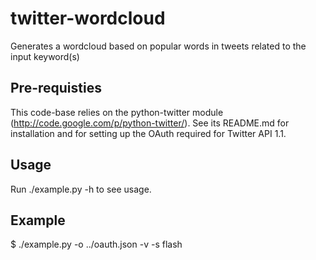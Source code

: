 twitter-wordcloud
=================

Generates a wordcloud based on popular words in tweets related to the input keyword(s)

Pre-requisties
--------------

This code-base relies on the python-twitter module
(http://code.google.com/p/python-twitter/). See its README.md for
installation and for setting up the OAuth required for Twitter API
1.1.

Usage
-----

Run ./example.py -h to see usage.

Example
-------

$ ./example.py -o ../oauth.json -v -s flash
